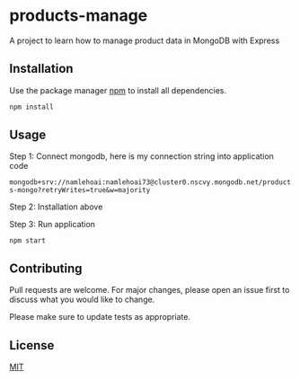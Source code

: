 # products-manage

A project to learn how to manage product data in MongoDB with Express

## Installation


Use the package manager [npm](https://www.npmjs.com/) to install all dependencies.

```bash
npm install 
```

## Usage

Step 1: Connect mongodb, here is my connection string into application code

`mongodb+srv://namlehoai:namlehoai73@cluster0.nscvy.mongodb.net/products-mongo?retryWrites=true&w=majority`

Step 2: Installation above

Step 3: Run application 

`npm start`

## Contributing
Pull requests are welcome. For major changes, please open an issue first to discuss what you would like to change.

Please make sure to update tests as appropriate.

## License
[MIT](https://choosealicense.com/licenses/mit/)
